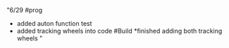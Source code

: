 "6/29
#prog
* added auton function test
* added tracking wheels into code
#Build
*finished adding both tracking wheels
"
